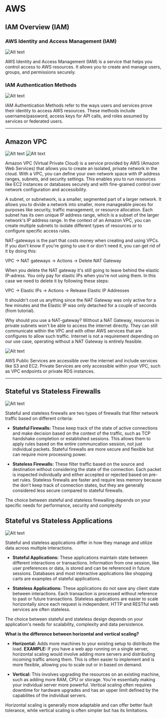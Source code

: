 # AWS
## IAM Overview (IAM)
### AWS Identity and Access Management (IAM)

![Alt text](image-1.png)

AWS Identity and Access Management (IAM) is a service that helps you control access to AWS resources. It allows you to create and manage users, groups, and permissions securely.

### IAM Authentication Methods

![Alt text](image.png)

IAM Authentication Methods refer to the ways users and services prove their identity to access AWS resources. These methods include username/password, access keys for API calls, and roles assumed by services or federated users.

---
## Amazon VPC

![Alt text](image-2.png)
![Alt text](image-3.png)

Amazon VPC (Virtual Private Cloud) is a service provided by AWS (Amazon Web Services) that allows you to create an isolated, private network in the cloud. With a VPC, you can define your own network space with IP address ranges, subnets, and security settings. This enables you to run resources like EC2 instances or databases securely and with fine-grained control over network configuration and accessibility.

A subnet, or subnetwork, is a smaller, segmented part of a larger network. It allows you to divide a network into smaller, more manageable pieces for purposes like security, traffic management, or resource allocation. Each subnet has its own unique IP address range, which is a subset of the larger network's IP address range. In the context of an Amazon VPC, you can create multiple subnets to isolate different types of resources or to configure specific access rules.

NAT-gateways is the part that costs money when creating and using VPCs. If you don't know if you're going to use it or don't need it, you can get rid of it by doing this: 

VPC -> NAT gateways -> Actions -> Delete NAT Gateway

When you delete the NAT gateway it's still going to leave behind the elastic IP-adress. You only pay for elastic IPs when you're not using them. In this case we need to delete it by following these steps: 

VPC -> Elastic IPs -> Actions -> Release Elastic IP Addresses

It shouldn't cost us anything since the NAT Gateway was only active for a few minutes and the Elastic IP was only detached for a couple of seconds (from tutorial). 

Why should you use a NAT-gateway? Without a NAT Gateway, resources in private subnets won't be able to access the internet directly. They can still communicate within the VPC and with other AWS services that are configures to allow such traffic. Internet is not a requirement depending on our use case, operating without a NAT Gateway is entirely feasible.

![Alt text](image-4.png)

AWS Public Services are accessible over the internet and include services like S3 and EC2. Private Services are only accessible within your VPC, such as VPC endpoints or private RDS instances.

---

## Stateful vs Stateless Firewalls

![Alt text](image-6.png)

Stateful and stateless firewalls are two types of firewalls that filter network traffic based on different criteria:

* **Stateful Firewalls:** These keep track of the state of active connections and make decision based on the context of the traffic, such as TCP handshake completion or established sessions. This allows them to apply rules based on the entire communcation session, not just individual packets. Stateful firewalls are more secure and flexible but can require more processing power.

* **Stateless Firewalls:** These filter traffic based on the source and destination without considering the state of the connection. Each packet is inspected individually and either accepted or rejected based on pre-set rules. Stateless firewalls are faster and require less memory because the don't keep track of connection states, but they are generally considered less secure compared to stateful firewalls.

The choice between stateful and stateless firewalling depends on your specific needs for performance, security and complexity











## Stateful vs Stateless Applications

![Alt text](image-5.png)

Stateful and stateless applications differ in how they manage and utilize data across multiple interactions.

* **Stateful Applications:** These applications maintain state between different interactions or transactions. Information from one session, like user preferences or data, is stored and can be referenced in future sessions. Databases and most interactive applications like shopping carts are examples of stateful applications.

* **Stateless Applications:** These applications do not save any client state between interactions. Each transaction is processed without reference to past or future transactions. Stateless applications are easier to scale horizontally since each request is independent. HTTP and RESTful web services are often stateless. 

The choice between stateful and stateless design depends on your application's needs for scalability, complexity and data persistence.

**What is the difference between horizontal and vertical scaling?**

* **Horizontal:** Adds more machines to your existing setup to distribute the load. **EXAMPLE:** If you have a web app running on a single server, horizontal scaling would involve adding more servers and distributing incoming traffic among them. This is often easier to implement and is more flexible, allowing you to scale out or in based on demand.

* **Vertical:** This involves upgrading the resources on an existing machine, such as adding more RAM, CPU or storage. You're essentially making your individual server more powerful. Vertical scaling often requires downtime for hardware upgrades and has an upper limit defined by the capabilites of the individual servers.

Horizontal scaling is generally more adaptable and can offer better fault tolerance, while vertical scaling is often simpler but has its limitations.